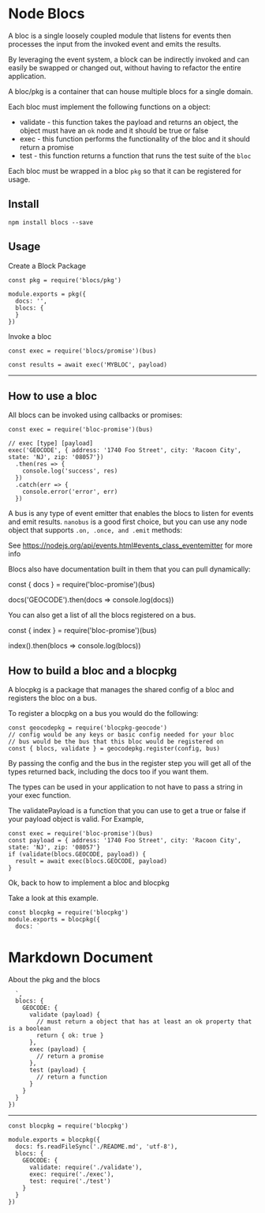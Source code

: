# Node Blocs

A bloc is a single loosely coupled module that listens for events then
processes the input from the invoked event and emits the results.

By leveraging the event system, a block can be indirectly invoked and can
easily be swapped or changed out, without having to refactor the entire application.

A bloc/pkg is a container that can house multiple blocs for a single domain.

Each bloc must implement the following functions on a object:

* validate - this function takes the payload and returns an object, the object
must have an `ok` node and it should be true or false
* exec - this function performs the functionality of the bloc and it should
return a promise
* test - this function returns a function that runs the test suite of the `bloc`

Each bloc must be wrapped in a bloc `pkg` so that it can be registered for usage.

## Install

    npm install blocs --save

## Usage

Create a Block Package

    const pkg = require('blocs/pkg')

    module.exports = pkg({
      docs: '',
      blocs: {
      }
    })

Invoke a bloc

    const exec = require('blocs/promise')(bus)

    const results = await exec('MYBLOC', payload)

---

## How to use a bloc

All blocs can be invoked using callbacks or promises:

    const exec = require('bloc-promise')(bus)

    // exec [type] [payload]
    exec('GEOCODE', { address: '1740 Foo Street', city: 'Racoon City', state: 'NJ', zip: '08057'})
      .then(res => {
        console.log('success', res)
      })
      .catch(err => {
        console.error('error', err)
      })

A bus is any type of event emitter that enables the blocs to listen for events and
emit results. `nanobus` is a good first choice, but you can use any node object
that supports `.on, .once, and .emit` methods:

See https://nodejs.org/api/events.html#events_class_eventemitter for more info

Blocs also have documentation built in them that you can pull dynamically:

   const { docs } = require('bloc-promise')(bus)

   docs('GEOCODE').then(docs => console.log(docs))

You can also get a list of all the blocs registered on a bus.

   const { index } = require('bloc-promise')(bus)

   index().then(blocs => console.log(blocs))


## How to build a bloc and a blocpkg

A blocpkg is a package that manages the shared config of a bloc and registers
the bloc on a bus.

To register a blocpkg on a bus you would do the following:

    const geocodepkg = require('blocpkg-geocode')
    // config would be any keys or basic config needed for your bloc
    // bus would be the bus that this bloc would be registered on
    const { blocs, validate } = geocodepkg.register(config, bus)

By passing the config and the bus in the register step you will get all of the
types returned back, including the docs too if you want them.

The types can be used in your application to not have to pass a string in your exec
function.  

The validatePayload is a function that you can use to get a true or false if your
payload object is valid. For Example,

    const exec = require('bloc-promise')(bus)
    const payload = { address: '1740 Foo Street', city: 'Racoon City', state: 'NJ', zip: '08057'}
    if (validate(blocs.GEOCODE, payload)) {
      result = await exec(blocs.GEOCODE, payload)
    }

Ok, back to how to implement a bloc and blocpkg

Take a look at this example.

    const blocpkg = require('blocpkg')
    module.exports = blocpkg({
      docs: `
# Markdown Document

About the pkg and the blocs

      `,
      blocs: {
        GEOCODE: {
          validate (payload) {
            // must return a object that has at least an ok property that is a boolean
            return { ok: true }
          },
          exec (payload) {
            // return a promise
          },
          test (payload) {
            // return a function
          }
        }
      }
    })

---


    const blocpkg = require('blocpkg')

    module.exports = blocpkg({
      docs: fs.readFileSync('./README.md', 'utf-8'),
      blocs: {
        GEOCODE: {
          validate: require('./validate'),
          exec: require('./exec'),
          test: require('./test')
        }
      }
    })
